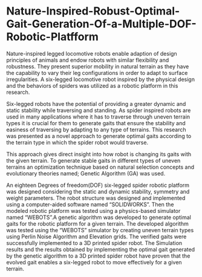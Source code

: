 # Nature-Inspired-Robust-Optimal-Gait-Generation-Of-a-Multiple-DOF-Robotic-Platfform

Nature-inspired legged locomotive robots enable adaption of design principles of animals and endow robots with similar flexibility and robustness. They present superior mobility in natural terrain as they have the capability to vary their leg configurations in order to adapt to surface irregularities. A six-legged locomotive robot inspired by the physical design and the behaviors of spiders was utilized as a robotic platform in this research. 

Six-legged robots have the potential of providing a greater dynamic and static stability while traversing and standing. As spider inspired robots are used in many applications where it has to traverse through uneven terrain types it is crucial for them to generate gaits that ensure the stability and easiness of traversing by adapting to any type of terrains. This research was presented as a novel approach to generate optimal gaits according to the terrain type in which the spider robot would traverse. 

This approach gives direct insight into how robot is changing its gaits with the given terrain. To generate stable gaits in different types of uneven terrains an optimization technique based on natural selection concepts and evolutionary theories named; Genetic Algorithm (GA) was used.

An eighteen Degrees of freedom(DOF) six-legged spider robotic platform was designed considering the static and dynamic stability, symmetry and weight parameters. The robot structure was designed and implemented using a computer-aided software named “SOLIDWORKS”. Then the modeled robotic platform was tested using a  physics-based simulator named “WEBOTS”.A genetic algorithm was developed to generate optimal gaits for the robotic platform for a given terrain. The developed algorithm was tested using  the “WEBOTS” simulator  by creating uneven terrain types using Perlin Noise Algorithm and Elevation grids. The verified gaits were successfully implemented to a 3D printed spider robot. The Simulation results and the results obtained by implementing the optimal gait generated by the genetic algorithm  to a  3D printed spider robot have proven that the evolved gait enables a six-legged robot to move effectively for a given terrain. 

